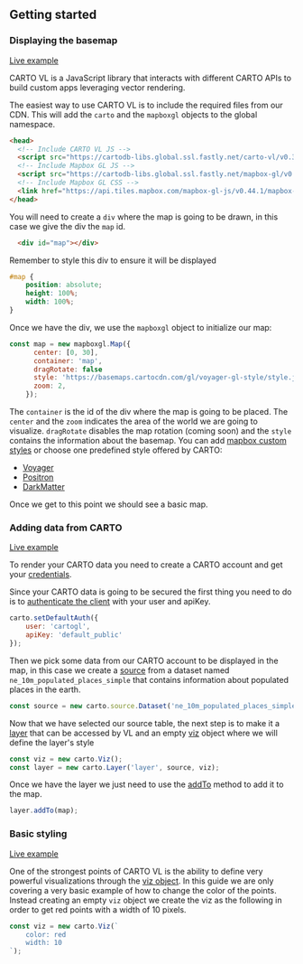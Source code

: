 ## Getting started

### Displaying the basemap

[Live example](http://carto.com/developers/carto-vl/examples/maps/guides/getting-started/basemap.html)

CARTO VL is a JavaScript library that interacts with different CARTO APIs to build custom apps leveraging vector rendering.

The easiest way to use CARTO VL is to include the required files from our CDN. This will add the `carto` and the `mapboxgl` objects to the global namespace.

```html
<head>
  <!-- Include CARTO VL JS -->
  <script src="https://cartodb-libs.global.ssl.fastly.net/carto-vl/v0.3.0/carto-vl.js"></script>
  <!-- Include Mapbox GL JS -->
  <script src="https://cartodb-libs.global.ssl.fastly.net/mapbox-gl/v0.44.1-carto1/mapbox-gl.js"></script>
  <!-- Include Mapbox GL CSS -->
  <link href="https://api.tiles.mapbox.com/mapbox-gl-js/v0.44.1/mapbox-gl.css" rel="stylesheet" />
</head>
```

You will need to create a `div` where the map is going to be drawn, in this case we give the div the `map` id.

```html
  <div id="map"></div>
```

Remember to style this div to ensure it will be displayed

```css
#map {
    position: absolute;
    height: 100%;
    width: 100%;
}
```


Once we have the div, we use the `mapboxgl` object to initialize our map:

```js
const map = new mapboxgl.Map({
      center: [0, 30],
      container: 'map',
      dragRotate: false
      style: 'https://basemaps.cartocdn.com/gl/voyager-gl-style/style.json',
      zoom: 2,
    });
```

The `container` is the id of the div where the map is going to be placed. The `center` and the `zoom` indicates the area of the world
we are going to visualize. `dragRotate` disables the map rotation (coming soon) and the `style` contains the information about
the basemap. You can add [mapbox custom styles](https://www.mapbox.com/mapbox-gl-js/style-spec/) or choose one predefined style offered by CARTO:

- [Voyager](https://basemaps.cartocdn.com/gl/voyager-gl-style/style.json)
- [Positron](https://basemaps.cartocdn.com/gl/positron-gl-style/style.json)
- [DarkMatter](https://basemaps.cartocdn.com/gl/dark-matter-gl-style/style.json)

Once we get to this point we should see a basic map.

### Adding data from CARTO

[Live example](http://carto.com/developers/carto-vl/examples/maps/guides/getting-started/addingData.html)

To render your CARTO data you need to create a CARTO account and get your [credentials](https://carto.com/developers/fundamentals/authorization/).

Since your CARTO data is going to be secured the first thing you need to do is to [authenticate the client](https://carto.com/developers/carto-vl/reference/#cartosetdefaultauth) with your user and apiKey.

```js
carto.setDefaultAuth({
    user: 'cartogl',
    apiKey: 'default_public'
});
```

Then we pick some data from our CARTO account to be displayed in the map, in this case we create a [source](https://carto.com/developers/carto-vl/reference/#cartosourcedataset) from a dataset named `ne_10m_populated_places_simple` that contains information about populated places in the earth.

```js
const source = new carto.source.Dataset('ne_10m_populated_places_simple');
```

Now that we have selected our source table, the next step is to make it a [layer](https://carto.com/developers/carto-vl/reference/#cartolayer) that can be accessed by VL and an empty [viz](https://carto.com/developers/carto-vl/reference/#cartoviz) object where we will define the layer's style

```js
const viz = new carto.Viz();
const layer = new carto.Layer('layer', source, viz);
```

Once we have the layer we just need to use the [addTo](https://carto.com/developers/carto-vl/reference/#cartolayeraddto) method to add it to the map.

```js
layer.addTo(map);
```

### Basic styling

[Live example](http://carto.com/developers/carto-vl/examples/maps/guides/getting-started/basicStyling.html)

One of the strongest points of CARTO VL is the ability to define very powerful visualizations through the [viz object](https://carto.com/developers/carto-vl/reference/#cartoviz). In this guide we are only covering a very basic example of how to change the color of the points.  Instead creating an empty `viz` object we create the viz as the following in order to get red points with a width of 10 pixels.

```js
const viz = new carto.Viz(`
    color: red
    width: 10
`);
```
